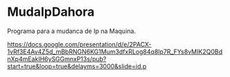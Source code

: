 # MudaIpDahora
Programa para a mudanca de Ip na Maquina.

https://docs.google.com/presentation/d/e/2PACX-1vRf3E4Av4Z5d_mBbRNGN6KG1Mum3dfxRLog84q8lp7R_FYs8vMIK2Q0BdnXp4mEakIH6ySGGmnxP13s/pub?start=true&loop=true&delayms=3000&slide=id.p
